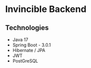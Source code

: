 # Invincible Backend

## Technologies

- Java 17
- Spring Boot - 3.0.1
- Hibernate / JPA
- JWT
- PostGreSQL

